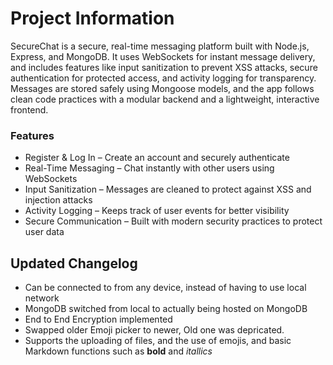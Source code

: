 # Project Information
SecureChat is a secure, real-time messaging platform built with Node.js, Express, and MongoDB. It uses WebSockets for instant message delivery, and includes features like input sanitization to prevent XSS attacks, secure authentication for protected access, and activity logging for transparency. Messages are stored safely using Mongoose models, and the app follows clean code practices with a modular backend and a lightweight, interactive frontend.



### Features
 * Register & Log In – Create an account and securely authenticate
 * Real-Time Messaging – Chat instantly with other users using WebSockets
 * Input Sanitization – Messages are cleaned to protect against XSS and injection attacks
 * Activity Logging – Keeps track of user events for better visibility
 * Secure Communication – Built with modern security practices to protect user data



## Updated Changelog
* Can be connected to from any device, instead of having to use local network
* MongoDB switched from local to actually being hosted on MongoDB
* End to End Encryption implemented
* Swapped older Emoji picker to newer, Old one was depricated.
* Supports the uploading of files, and the use of emojis, and basic Markdown functions such as __bold__ and _itallics_
  

